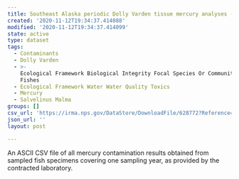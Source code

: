 ```yaml
---
title: Southeast Alaska periodic Dolly Varden tissue mercury analyses (EC_E)
created: '2020-11-12T19:34:37.414088'
modified: '2020-11-12T19:34:37.414099'
state: active
type: dataset
tags:
  - Contaminants
  - Dolly Varden
  - >-
    Ecological Framework Biological Integrity Focal Species Or Communities
    Fishes
  - Ecological Framework Water Water Quality Toxics
  - Mercury
  - Salvelinus Malma
groups: []
csv_url: 'https://irma.nps.gov/DataStore/DownloadFile/628772?Reference=2240641'
json_url: ''
layout: post

---
```

An ASCII CSV file of all mercury contamination results obtained from sampled fish specimens covering one sampling year, as provided by the contracted laboratory.
